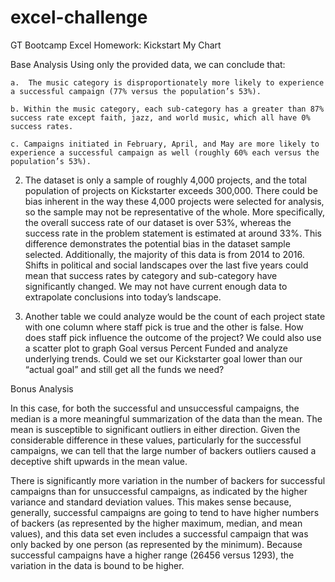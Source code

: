 # excel-challenge
GT Bootcamp Excel Homework: Kickstart My Chart


Base Analysis
 Using only the provided data, we can conclude that:

    a.  The music category is disproportionately more likely to experience a successful campaign (77% versus the population’s 53%).

    b. Within the music category, each sub-category has a greater than 87% success rate except faith, jazz, and world music, which all have 0% success rates.
    
    c. Campaigns initiated in February, April, and May are more likely to experience a successful campaign as well (roughly 60% each versus the population’s 53%).

2. The dataset is only a sample of roughly 4,000 projects, and the total population of projects on Kickstarter exceeds 300,000. There could be bias inherent in the way these 4,000 projects were selected for analysis, so the sample may not be representative of the whole. More specifically, the overall success rate of our dataset is over 53%, whereas the success rate in the problem statement is estimated at around 33%. This difference demonstrates the potential bias in the dataset sample selected. Additionally, the majority of this data is from 2014 to 2016. Shifts in political and social landscapes over the last five years could mean that success rates by category and sub-category have significantly changed. We may not have current enough data to extrapolate conclusions into today’s landscape.

3. Another table we could analyze would be the count of each project state with one column where staff pick is true and the other is false. How does staff pick influence the outcome of the project? We could also use a scatter plot to graph Goal versus Percent Funded and analyze underlying trends. Could we set our Kickstarter goal lower than our “actual goal” and still get all the funds we need?


Bonus Analysis

In this case, for both the successful and unsuccessful campaigns, the median is a more meaningful summarization of the data than the mean. The mean is susceptible to significant outliers in either direction. Given the considerable difference in these values, particularly for the successful campaigns, we can tell that the large number of backers outliers caused a deceptive shift upwards in the mean value.

There is significantly more variation in the number of backers for successful campaigns than for unsuccessful campaigns, as indicated by the higher variance and standard deviation values. This makes sense because, generally, successful campaigns are going to tend to have higher numbers of backers (as represented by the higher maximum, median, and mean values), and this data set even includes a successful campaign that was only backed by one person (as represented by the minimum). Because successful campaigns have a higher range (26456 versus 1293), the variation in the data is bound to be higher.